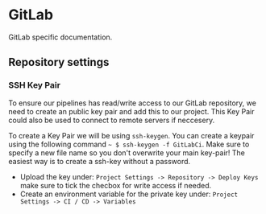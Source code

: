 # GitLab

GitLab specific documentation.

## Repository settings

### SSH Key Pair

To ensure our pipelines has read/write access to our GitLab repository, we need to create an public key pair and add this to our project. This Key Pair could also be used to connect to remote servers if neccesery.

To create a Key Pair we will be using `ssh-keygen`. You can create a keypair using the following command `~ $ ssh-keygen -f GitLabCi`. Make sure to specify a new file name so you don't overwrite your main key-pair! The easiest way is to create a ssh-key without a password.

- Upload the key under: `Project Settings -> Repository -> Deploy Keys` make sure to tick the checbox for write access if needed.
- Create an environment variable for the private key under: `Project Settings -> CI / CD -> Variables`

